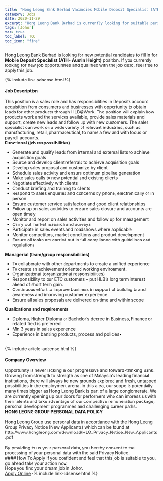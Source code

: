 ```yaml
---
title: "Hong Leong Bank Berhad Vacancies Mobile Deposit Specialist (ATH- Austin Height)" 
category: Jobs 
date: 2020-11-29 
excerpt: "Hong Leong Bank Berhad is currently looking for suitable person to fill in the Mobile Deposit Specialist (ATH- Austin Height) which positioned at Johor" 
tags: [Johor] 
toc: true 
toc_label: TOC 
toc_icon: "fire" 
--- 
```


<p>Hong Leong Bank Berhad is looking for new potential candidates to fill in for <b>Mobile Deposit Specialist (ATH- Austin Height)</b> position. If you currently looking for new job opportunities and qualified with the job desc, feel free to apply this job.
</p>{% include link-adsense.html %} 
<div><div><div><h4>Job Description</h4></div></div><div><div><span><div><div><div>This position is a sales role and has responsibilities in Deposits account acquisition from consumers and businesses with opportunity to obtain leads for other products through HLB@Work. The position will explain how products work and the services available, provide sales materials and support, create new leads and follow up with new customers. The sales specialist can work on a wide variety of relevant industries, such as manufacturing, retail, pharmaceutical, to name a few and with focus on payroll accounts.</div><div><strong>Functional (job responsibilities)</strong></div><ul><li>Generate and qualify leads from internal and external lists to achieve acquisition goals</li><li>Source and develop client referrals to achieve acquisition goals</li><li>Develop sales proposal and customize by client</li><li>Schedule sales activity and ensure optimum pipeline generation</li><li>Make sales calls to new potential and existing clients</li><li>Negotiate effectively with clients</li><li>Conduct briefing and training to clients</li><li>Respond to sales enquiries and concerns by phone, electronically or in person</li><li>Ensure customer service satisfaction and good client relationships</li><li>Follow up on sales activities to ensure sales closure and accounts are open timely</li><li>Monitor and report on sales activities and follow up for management</li><li>Carry out market research and surveys</li><li>Participate in sales events and roadshows where applicable</li><li>Monitor competitors, market conditions and product development</li><li>Ensure all tasks are carried out in full compliance with guidelines and regulations</li></ul><div><strong>Managerial (team/group responsibilities)</strong></div><ul><li>To collaborate with other departments to create a unified experience</li><li>To create an achievement oriented working environment.</li><li>Organizational (organizational responsibilities)</li><li>Responsibility to our ETC customers &#8211; put HLB&#8217;s long term interest ahead of short term gain.</li><li>Continuous effort to improve business in support of building brand awareness and improving customer experience.</li><li>Ensure all sales proposals are delivered on-time and within scope</li></ul><div><strong>Qualications and requirements</strong></div><ul><li>Diploma, Higher Diploma or Bachelor&#8217;s degree in Business, Finance or related field is preferred</li><li>Min 3 years in sales experience</li><li>Experience in banking products, process and policies&#8226;<br>&#160;</li></ul></div></div></span></div></div></div> 
{% include article-adsense.html %} 
<div><div><div><h4>Company Overview</h4></div></div><div><div><span><div><div>
	Opportunity is never lacking in our progressive and forward-thinking Bank. Growing from strength to strength as one of Malaysia's leading financial institutions, there will always be new grounds explored and fresh, untapped possibilities in the employment arena. In this area, our scope is potentially many times bigger as Hong Leong Bank is part of a large conglomerate. We are currently opening up our doors for performers who can impress us with their talents and take advantage of our competitive remuneration package, personal development programmes and challenging career paths.</div>
<div>
<strong>HONG LEONG GROUP PERSONAL DATA POLICY</strong><br>
	&#160;</div>
<div>
	Hong Leong Group use personal data in accordance with the Hong Leong Group Privacy Notice (New Applicants) which can be found at http://www.hongleong.com/download/HLG_Privacy_Notice_New_Applicants.pdf<br>
	&#160;</div>
<div>
	By providing to us your personal data, you hereby consent to the processing of your personal data with the said Privacy Notice.</div></div></span></div></div></div> 
#### How To Apply 
If you confident and feel that this job is suitable to you, go ahead take your action now. <br/> 
Hope you find your dream job in Johor. <br/> 
<a href="https://www.jobstreet.com.my/en/job/mobile-deposit-specialist-ath-austin-height-4427343?jobId=jobstreet-my-job-4427343&sectionRank=13&token=0~5dfc45e5-5755-4597-8ce8-8345171d7983&fr=SRP%20View%20In%20New%20Ta" class="btn btn--info" target="_blank" rel="nofollow noopenner">Apply Online</a> 
{% include link-adsense.html %} 
